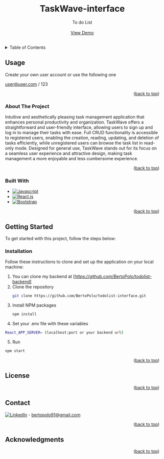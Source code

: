 <a name="readme-top"></a>

<!-- PROJECT SHIELDS -->
<!--
*** I'm using markdown "reference style" links for readability.
*** Reference links are enclosed in brackets [ ] instead of parentheses ( ).
*** See the bottom of this document for the declaration of the reference variables
*** for contributors-url, forks-url, etc. This is an optional, concise syntax you may use.
*** https://www.markdownguide.org/basic-syntax/#reference-style-links
  <a href="https://github.com/othneildrew/Best-README-Template"></a>
-->

<!-- PROJECT LOGO -->
<br />
<div align="center">
  
  <h1 align="center">TaskWave-interface</h1>

   <p align="center">
    To do List
    <br />
    <br />
    <a href="https://todolist-interface.vercel.app" target="_blank" rel="noopener noreferrer">View Demo</a>  
  </p>
</div>

<br/>

<!-- TABLE OF CONTENTS -->
<details>
  <summary>Table of Contents</summary>
  <ol>
    <li>
      <a href="#usage">Usage</a>
      <ul>
      <li><a href="#about-the-project">About The Project</a></li>
      <li><a href="#built-with">Built With</a></li>
      </ul>      
    </li>
    <li>
      <a href="#getting-started">Getting Started</a>
      <ul>
        <li><a href="#installation">Installation</a></li>
      </ul>
    </li>
    <li><a href="#contributing">Contributing</a></li>
    <li><a href="#license">License</a></li>
    <li><a href="#contact">Contact</a></li>
    <li><a href="#acknowledgments">Acknowledgments</a></li>
  </ol>
</details>

## Usage

Create your own user account or use the following one

user@user.com / 123

<p align="right">(<a href="#readme-top">back to top</a>)</p>

<!-- ABOUT THE PROJECT -->

### About The Project

Intuitive and aesthetically pleasing task management application that enhances personal productivity and organization. TaskWave offers a straightforward and user-friendly interface, allowing users to sign up and log in to manage their tasks with ease. Full CRUD functionality is accessible to registered users, enabling the creation, reading, updating, and deletion of tasks efficiently, while unregistered users can browse the task list in read-only mode. Designed for general use, TaskWave stands out for its focus on a seamless user experience and attractive design, making task management a more enjoyable and less cumbersome experience.

<p align="right">(<a href="#readme-top">back to top</a>)</p>

### Built With

- [![Javascript][Javascript.img]][Javascript-url]
- [![React.js][React.js]][React-url]
- [![Bootstrap][Bootstrap.com]][Bootstrap-url]

<p align="right">(<a href="#readme-top">back to top</a>)</p>

<!-- GETTING STARTED -->

## Getting Started

To get started with this project, follow the steps below:

### Installation

Follow these instructions to clone and set up the application on your local machine:

1. You can clone my backend at [https://github.com/BertoPolo/todolist-backend]
2. Clone the repository
   ```sh
   git clone https://github.com/BertoPolo/todolist-interface.git
   ```
3. Install NPM packages
   ```sh
   npm install
   ```
4. Set your .env file with these variables

```sh
React_APP_SERVER= (localhost:port or your backend url)
```

5. Run

```sh
npm start
```

<p align="right">(<a href="#readme-top">back to top</a>)</p>

<!-- LICENSE -->

## License

<!--
Distributed under the MIT License. See `LICENSE.txt` for more information.

-->
<p align="right">(<a href="#readme-top">back to top</a>)</p>

<!-- CONTACT -->

## Contact

[![LinkedIn][linkedin-img]][linkedin-url] - bertopolo91@gmail.com

<p align="right">(<a href="#readme-top">back to top</a>)</p>

<!-- ACKNOWLEDGMENTS -->

## Acknowledgments

<!--
Use this space to list resources you find helpful and would like to give credit to. I've included a few of my favorites to kick things off!

- [Choose an Open Source License](https://choosealicense.com)
- [GitHub Emoji Cheat Sheet](https://www.webpagefx.com/tools/emoji-cheat-sheet)
- [Malven's Flexbox Cheatsheet](https://flexbox.malven.co/)
- [Malven's Grid Cheatsheet](https://grid.malven.co/)
- [Img Shields](https://shields.io)
- [GitHub Pages](https://pages.github.com)
- [Font Awesome](https://fontawesome.com)
-->

<p align="right">(<a href="#readme-top">back to top</a>)</p>

<!-- MARKDOWN LINKS & IMAGES -->
<!-- https://www.markdownguide.org/basic-syntax/#reference-style-links -->

[contributors-shield]: https://img.shields.io/github/contributors/othneildrew/Best-README-Template.svg?style=for-the-badge
[contributors-url]: https://github.com/othneildrew/Best-README-Template/graphs/contributors
[forks-shield]: https://img.shields.io/github/forks/othneildrew/Best-README-Template.svg?style=for-the-badge
[forks-url]: https://github.com/othneildrew/Best-README-Template/network/members
[stars-shield]: https://img.shields.io/github/stars/othneildrew/Best-README-Template.svg?style=for-the-badge
[stars-url]: https://github.com/othneildrew/Best-README-Template/stargazers
[issues-shield]: https://img.shields.io/github/issues/othneildrew/Best-README-Template.svg?style=for-the-badge
[issues-url]: https://github.com/othneildrew/Best-README-Template/issues
[license-shield]: https://img.shields.io/github/license/othneildrew/Best-README-Template.svg?style=for-the-badge
[license-url]: https://github.com/othneildrew/Best-README-Template/blob/master/LICENSE.txt
[linkedin-shield]: https://img.shields.io/badge/-LinkedIn-black.svg?style=for-the-badge&logo=linkedin&colorB=555
[linkedin-url]: https://linkedin.com/in/bertopolo
[linkedin-img]: https://img.shields.io/badge/Bertopolo-blue?logo=linkedin
[React.js]: https://img.shields.io/badge/React-blue?logo=react
[React-url]: https://reactjs.org/
[Bootstrap.com]: https://img.shields.io/badge/Bootstrap-blue?logo=bootstrap
[Bootstrap-url]: https://getbootstrap.com
[Javascript.img]: https://img.shields.io/badge/Javascript-blue?logo=javascript
[Javascript-url]: https://javascript.com
[Mongoose.img]: https://img.shields.io/badge/Mongoose-blue?logo=mongoose
[Mongoose-url]: https://mongoosejs.com/
[JsonWebToken.img]: https://img.shields.io/badge/JsonWebToken-blue?logo=jsonwebtoken
[JsonWebToken-url]: https://www.npmjs.com/package/jsonwebtoken
